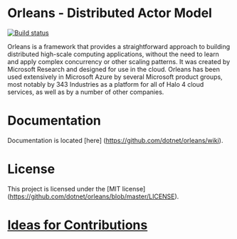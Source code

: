 Orleans - Distributed Actor Model
=======

[![Build status](http://corefx-ci.cloudapp.net/jenkins/job/dotnet_orleans/badge/icon)](http://corefx-ci.cloudapp.net/jenkins/job/dotnet_orleans/)

Orleans is a framework that provides a straightforward approach to building distributed high-scale computing applications, without the need to learn and apply complex concurrency or other scaling patterns. It was created by Microsoft Research and designed for use in the cloud. Orleans has been used extensively in Microsoft Azure by several Microsoft product groups, most notably by 343 Industries as a platform for all of Halo 4 cloud services, as well as by a number of other companies.

Documentation 
=======
Documentation is located [here] (https://github.com/dotnet/orleans/wiki).


License
=======
This project is licensed under the [MIT license] (https://github.com/dotnet/orleans/blob/master/LICENSE).


[Ideas for Contributions](https://github.com/dotnet/orleans/wiki/Ideas-for-Contributions)
=======
